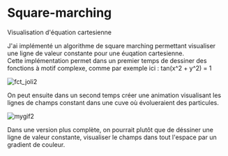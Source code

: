 # Square-marching
Visualisation d'équation cartesienne

J'ai implémenté un algorithme de square marching permettant visualiser une ligne de valeur constante pour une éuqation cartesienne.   
Cette implémentation permet dans un premier temps de dessiner des fonctions à motif complexe, comme par exemple ici : tan(x^2 + y^2) = 1

![fct_joli2](https://user-images.githubusercontent.com/83364235/173252789-e3ed160c-9ad3-4be5-a8be-10973554fe09.png)

On peut ensuite dans un second temps créer une animation visualisant les lignes de champs constant dans une cuve où évolueraient des particules. 

![mygif2](https://user-images.githubusercontent.com/83364235/173252849-9b28b426-3f7f-4893-a548-c93e61176173.gif)

Dans une version plus complète, on pourrait plutôt que de déssiner une ligne de valeur constante, visualiser le champs dans tout l'espace par un gradient de couleur.
